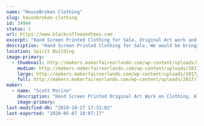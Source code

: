 ```yaml
---
name: "HouseBroken Clothing"
slug: housebroken-clothing
id: 34944
status: 1
url: https://www.blackcoffeeandtees.com
excerpt: "Hand Screen Printed Clothing for Sale. Original Art work and Screen Printing all done by HouseBroken Clothing. "
description: "Hand Screen Printed Clothing for Sale. We would be bringing 2 clothing lines with us, Black Coffee and Tees and House Broken Clothing. Black Coffee and Tees is a sci fi, horror, comic parody line and House Broken Clothing is a Animal Lover Line. All shirts range from $20-$30."
location: Spirit Building
image-primary:
  - thumbnail: http://makers.makerfaireorlando.com/wp-content/uploads/2017/10/20170929_201552-150x150.jpg
    medium: http://makers.makerfaireorlando.com/wp-content/uploads/2017/10/20170929_201552-300x169.jpg
    large: http://makers.makerfaireorlando.com/wp-content/uploads/2017/10/20170929_201552-1024x576.jpg
    full: http://makers.makerfaireorlando.com/wp-content/uploads/2017/10/20170929_201552.jpg
maker:
  - name: "Scott Marino"
    description: "Hand Screen Printed Original Art Work on Clothing. All Art is Drawn and Hand Screen Printed by the Artist, Scott Marino."
    image-primary: 
last-modified-db: "2019-10-27 17:31:02"
last-exported: "2020-05-07 10:07:17"
---
```

